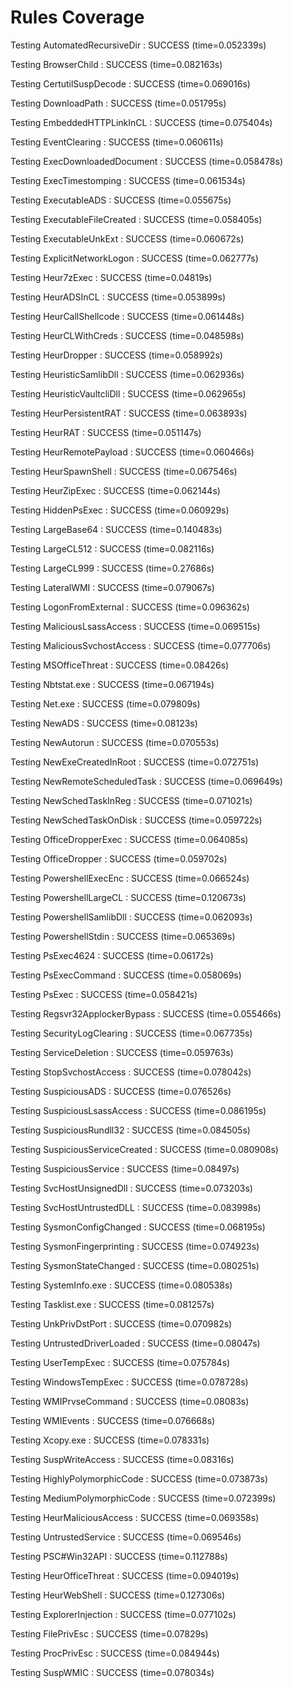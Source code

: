 # Rules Coverage

Testing AutomatedRecursiveDir : SUCCESS (time=0.052339s)

Testing BrowserChild : SUCCESS (time=0.082163s)

Testing CertutilSuspDecode : SUCCESS (time=0.069016s)

Testing DownloadPath : SUCCESS (time=0.051795s)

Testing EmbeddedHTTPLinkInCL : SUCCESS (time=0.075404s)

Testing EventClearing : SUCCESS (time=0.060611s)

Testing ExecDownloadedDocument : SUCCESS (time=0.058478s)

Testing ExecTimestomping : SUCCESS (time=0.061534s)

Testing ExecutableADS : SUCCESS (time=0.055675s)

Testing ExecutableFileCreated : SUCCESS (time=0.058405s)

Testing ExecutableUnkExt : SUCCESS (time=0.060672s)

Testing ExplicitNetworkLogon : SUCCESS (time=0.062777s)

Testing Heur7zExec : SUCCESS (time=0.04819s)

Testing HeurADSInCL : SUCCESS (time=0.053899s)

Testing HeurCallShellcode : SUCCESS (time=0.061448s)

Testing HeurCLWithCreds : SUCCESS (time=0.048598s)

Testing HeurDropper : SUCCESS (time=0.058992s)

Testing HeuristicSamlibDll : SUCCESS (time=0.062936s)

Testing HeuristicVaultcliDll : SUCCESS (time=0.062965s)

Testing HeurPersistentRAT : SUCCESS (time=0.063893s)

Testing HeurRAT : SUCCESS (time=0.051147s)

Testing HeurRemotePayload : SUCCESS (time=0.060466s)

Testing HeurSpawnShell : SUCCESS (time=0.067546s)

Testing HeurZipExec : SUCCESS (time=0.062144s)

Testing HiddenPsExec : SUCCESS (time=0.060929s)

Testing LargeBase64 : SUCCESS (time=0.140483s)

Testing LargeCL512 : SUCCESS (time=0.082116s)

Testing LargeCL999 : SUCCESS (time=0.27686s)

Testing LateralWMI : SUCCESS (time=0.079067s)

Testing LogonFromExternal : SUCCESS (time=0.096362s)

Testing MaliciousLsassAccess : SUCCESS (time=0.069515s)

Testing MaliciousSvchostAccess : SUCCESS (time=0.077706s)

Testing MSOfficeThreat : SUCCESS (time=0.08426s)

Testing Nbtstat.exe : SUCCESS (time=0.067194s)

Testing Net.exe : SUCCESS (time=0.079809s)

Testing NewADS : SUCCESS (time=0.08123s)

Testing NewAutorun : SUCCESS (time=0.070553s)

Testing NewExeCreatedInRoot : SUCCESS (time=0.072751s)

Testing NewRemoteScheduledTask : SUCCESS (time=0.069649s)

Testing NewSchedTaskInReg : SUCCESS (time=0.071021s)

Testing NewSchedTaskOnDisk : SUCCESS (time=0.059722s)

Testing OfficeDropperExec : SUCCESS (time=0.064085s)

Testing OfficeDropper : SUCCESS (time=0.059702s)

Testing PowershellExecEnc : SUCCESS (time=0.066524s)

Testing PowershellLargeCL : SUCCESS (time=0.120673s)

Testing PowershellSamlibDll : SUCCESS (time=0.062093s)

Testing PowershellStdin : SUCCESS (time=0.065369s)

Testing PsExec4624 : SUCCESS (time=0.06172s)

Testing PsExecCommand : SUCCESS (time=0.058069s)

Testing PsExec : SUCCESS (time=0.058421s)

Testing Regsvr32ApplockerBypass : SUCCESS (time=0.055466s)

Testing SecurityLogClearing : SUCCESS (time=0.067735s)

Testing ServiceDeletion : SUCCESS (time=0.059763s)

Testing StopSvchostAccess : SUCCESS (time=0.078042s)

Testing SuspiciousADS : SUCCESS (time=0.076526s)

Testing SuspiciousLsassAccess : SUCCESS (time=0.086195s)

Testing SuspiciousRundll32 : SUCCESS (time=0.084505s)

Testing SuspiciousServiceCreated : SUCCESS (time=0.080908s)

Testing SuspiciousService : SUCCESS (time=0.08497s)

Testing SvcHostUnsignedDll : SUCCESS (time=0.073203s)

Testing SvcHostUntrustedDLL : SUCCESS (time=0.083998s)

Testing SysmonConfigChanged : SUCCESS (time=0.068195s)

Testing SysmonFingerprinting : SUCCESS (time=0.074923s)

Testing SysmonStateChanged : SUCCESS (time=0.080251s)

Testing SystemInfo.exe : SUCCESS (time=0.080538s)

Testing Tasklist.exe : SUCCESS (time=0.081257s)

Testing UnkPrivDstPort : SUCCESS (time=0.070982s)

Testing UntrustedDriverLoaded : SUCCESS (time=0.08047s)

Testing UserTempExec : SUCCESS (time=0.075784s)

Testing WindowsTempExec : SUCCESS (time=0.078728s)

Testing WMIPrvseCommand : SUCCESS (time=0.08083s)

Testing WMIEvents : SUCCESS (time=0.076668s)

Testing Xcopy.exe : SUCCESS (time=0.078331s)

Testing SuspWriteAccess : SUCCESS (time=0.08316s)

Testing HighlyPolymorphicCode : SUCCESS (time=0.073873s)

Testing MediumPolymorphicCode : SUCCESS (time=0.072399s)

Testing HeurMaliciousAccess : SUCCESS (time=0.069358s)

Testing UntrustedService : SUCCESS (time=0.069546s)

Testing PSC#Win32API : SUCCESS (time=0.112788s)

Testing HeurOfficeThreat : SUCCESS (time=0.094019s)

Testing HeurWebShell : SUCCESS (time=0.127306s)

Testing ExplorerInjection : SUCCESS (time=0.077102s)

Testing FilePrivEsc : SUCCESS (time=0.07829s)

Testing ProcPrivEsc : SUCCESS (time=0.084944s)

Testing SuspWMIC : SUCCESS (time=0.078034s)

